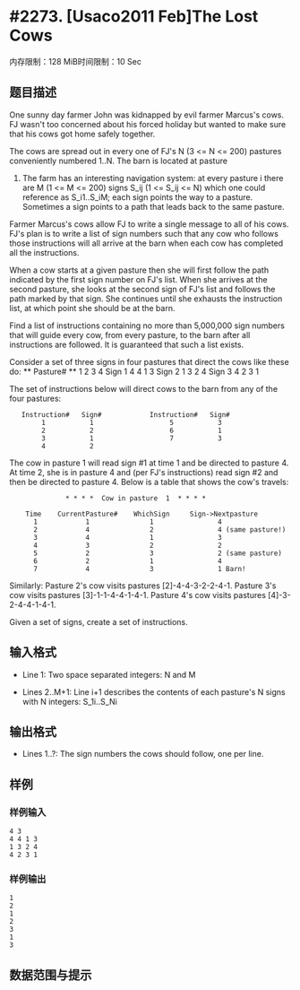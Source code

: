 # #2273. [Usaco2011 Feb]The Lost Cows 

内存限制：128 MiB时间限制：10 Sec

## 题目描述


One sunny day farmer John was kidnapped by evil farmer Marcus's
cows. FJ wasn't too concerned about his forced holiday but wanted
to make sure that his cows got home safely together.

The cows are spread out in every one of FJ's N (3 <= N <= 200)
pastures conveniently numbered 1..N. The barn is located at pasture
1. The farm has an interesting navigation system: at every pasture
i there are M (1 <= M <= 200) signs S_ij (1 <= S_ij <= N) which one
could reference as S_i1..S_iM; each sign points the way to a pasture.
Sometimes a sign points to a path that leads back to the same
pasture.

Farmer Marcus's cows allow FJ to write a single message to all of
his cows. FJ's plan is to write a list of sign numbers such that
any cow who follows those instructions will all arrive at the barn
when each cow has completed all the instructions.

When a cow starts at a given pasture then she will first follow the
path indicated by the first sign number on FJ's list. When she
arrives at the second pasture, she looks at the second sign of FJ's
list and follows the path marked by that sign. She continues until
she exhausts the instruction list, at which point she should be at
the barn.

Find a list of instructions containing no more than 5,000,000 sign
numbers that will guide every cow, from every pasture, to the barn
after all instructions are followed.  It is guaranteed that such a
list exists.

Consider a set of three signs in four pastures that direct the cows
like these do:
                               ** Pasture# **
                              1    2    3    4
                     Sign 1   4    4    1    3
                     Sign 2   1    3    2    4
                     Sign 3   4    2    3    1

The set of instructions below will direct cows to the barn from any
of the four pastures:

       Instruction#   Sign#            Instruction#   Sign#
            1           1                   5           3
            2           2                   6           1
            3           1                   7           3
            4           2

The cow in pasture 1 will read sign #1 at time 1 and be directed
to pasture 4.  At time 2, she is in pasture 4 and (per FJ's
instructions) read sign #2 and then be directed to pasture 4. Below
is a table that shows the cow's travels:

                  * * * *  Cow in pasture  1  * * * *

        Time    CurrentPasture#    WhichSign     Sign->Nextpasture
          1            1               1                4
          2            4               2                4 (same pasture!)
          3            4               1                3
          4            3               2                2
          5            2               3                2 (same pasture)
          6            2               1                4
          7            4               3                1 Barn!

Similarly: Pasture 2's cow visits pastures [2]-4-4-3-2-2-4-1. 
           Pasture 3's cow visits pastures [3]-1-1-4-4-1-4-1.
           Pasture 4's cow visits pastures [4]-3-2-4-4-1-4-1.

Given a set of signs, create a set of instructions.

## 输入格式


* Line 1: Two space separated integers: N and M

* Lines 2..M+1: Line i+1 describes the contents of each pasture's N
        signs with N integers: S_1i..S_Ni

## 输出格式


* Lines 1..?: The sign numbers the cows should follow, one per line.

## 样例

### 样例输入

    
    4 3
    4 4 1 3
    1 3 2 4
    4 2 3 1
    
    
    
    

### 样例输出

    
    1
    2
    1
    2
    3
    1
    3
    
    
    

## 数据范围与提示
